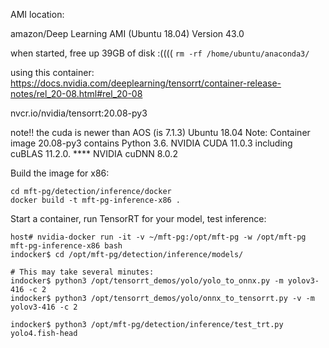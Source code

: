 AMI location:

amazon/Deep Learning AMI (Ubuntu 18.04) Version 43.0

when started, free up 39GB of disk :((((
`rm -rf /home/ubuntu/anaconda3/`

using this container: 
https://docs.nvidia.com/deeplearning/tensorrt/container-release-notes/rel_20-08.html#rel_20-08

nvcr.io/nvidia/tensorrt:20.08-py3

note!! the cuda is newer than AOS (is 7.1.3)
Ubuntu 18.04
Note: Container image 20.08-py3 contains Python 3.6.
NVIDIA CUDA 11.0.3 including cuBLAS 11.2.0. ****
NVIDIA cuDNN 8.0.2

Build the image for x86:

```
cd mft-pg/detection/inference/docker
docker build -t mft-pg-inference-x86 .
```

Start a container, run TensorRT for your model, test inference:
```
host# nvidia-docker run -it -v ~/mft-pg:/opt/mft-pg -w /opt/mft-pg mft-pg-inference-x86 bash
indocker$ cd /opt/mft-pg/detection/inference/models/

# This may take several minutes:
indocker$ python3 /opt/tensorrt_demos/yolo/yolo_to_onnx.py -m yolov3-416 -c 2
indocker$ python3 /opt/tensorrt_demos/yolo/onnx_to_tensorrt.py -v -m yolov3-416 -c 2

indocker$ python3 /opt/mft-pg/detection/inference/test_trt.py yolo4.fish-head
```